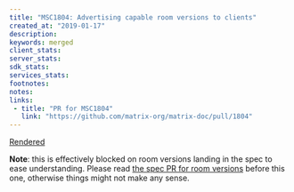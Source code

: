 ```yaml
---
title: "MSC1804: Advertising capable room versions to clients"
created_at: "2019-01-17"
description:
keywords: merged
client_stats:
server_stats:
sdk_stats:
services_stats:
footnotes:
notes:
links:
 - title: "PR for MSC1804"
   link: "https://github.com/matrix-org/matrix-doc/pull/1804"
---
```

[Rendered](https://github.com/matrix-org/matrix-doc/blob/master/proposals/1804-advertising-capable-room-versions.md)

**Note**: this is effectively blocked on room versions landing in the spec to ease understanding. Please read [the spec PR for room versions](https://github.com/matrix-org/matrix-doc/pull/1773) before this one, otherwise things might not make any sense.
